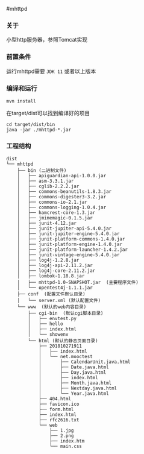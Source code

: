 #mhttpd
### 关于
小型http服务器，参照Tomcat实现

### 前置条件
运行mhttpd需要 `JDK 11` 或者以上版本

### 编译和运行
    mvn install
在target/dist可以找到编译好的项目

    cd target/dist/bin
    java -jar ./mhttpd-*.jar
### 工程结构
    dist
    └── mhttpd
        ├── bin (二进制文件)
        │   ├── apiguardian-api-1.0.0.jar
        │   ├── asm-3.3.1.jar
        │   ├── cglib-2.2.2.jar
        │   ├── commons-beanutils-1.8.3.jar
        │   ├── commons-digester3-3.2.jar
        │   ├── commons-io-2.1.jar
        │   ├── commons-logging-1.0.4.jar
        │   ├── hamcrest-core-1.3.jar
        │   ├── jmimemagic-0.1.5.jar
        │   ├── junit-4.12.jar
        │   ├── junit-jupiter-api-5.4.0.jar
        │   ├── junit-jupiter-engine-5.4.0.jar
        │   ├── junit-platform-commons-1.4.0.jar
        │   ├── junit-platform-engine-1.4.0.jar
        │   ├── junit-platform-launcher-1.4.2.jar
        │   ├── junit-vintage-engine-5.4.0.jar
        │   ├── log4j-1.2.8.jar
        │   ├── log4j-api-2.11.2.jar
        │   ├── log4j-core-2.11.2.jar
        │   ├── lombok-1.18.8.jar
        │   ├── mhttpd-1.0-SNAPSHOT.jar  (主要程序文件)
        │   └── opentest4j-1.1.1.jar
        ├── conf  (配置文件默认目录)
        │   └── server.xml (默认配置文件)
        └── www  (默认的web内容目录)
            ├── cgi-bin  (默认cgi脚本目录)
            │   ├── envtest.py
            │   ├── hello
            │   ├── index.html
            │   └── showenv
            └── html (默认的静态页面目录)
                ├── 201810271911
                │   ├── index.html
                │   └── net.mooctest
                │       ├── CalendarUnit.java.html
                │       ├── Date.java.html
                │       ├── Day.java.html
                │       ├── index.html
                │       ├── Month.java.html
                │       ├── Nextday.java.html
                │       └── Year.java.html
                ├── 404.html 
                ├── favicon.ico
                ├── form.html
                ├── index.html
                ├── rfc2616.txt
                └── web
                    ├── 1.jpg
                    ├── 2.png
                    ├── index.htm
                    └── main.css

    